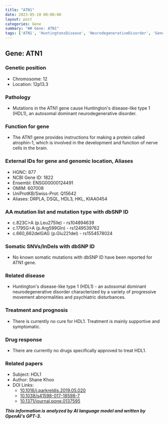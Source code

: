 ```yaml
---
title: "ATN1"
date: 2023-05-10 00:00:00
layout: post
categories: Gene
summary: "## Gene: ATN1"
tags: ['ATN1', 'HuntingtonsDisease', 'NeurodegenerativeDisorder', 'GeneMutation', 'ProteinFunction', 'Treatment', 'DrugResponse', 'RelatedPapers']
---
```


## Gene: ATN1

### Genetic position
- Chromosome: 12
- Location: 12p13.3


### Pathology
- Mutations in the ATN1 gene cause Huntington's disease-like type 1 (HDL1), an autosomal dominant neurodegenerative disorder.

### Function for gene
- The ATN1 gene provides instructions for making a protein called atrophin-1, which is involved in the development and function of nerve cells in the brain.

### External IDs for gene and genomic location, Aliases
- HGNC: 877
- NCBI Gene ID: 1822
- Ensembl: ENSG00000124491
- OMIM: 607008
- UniProtKB/Swiss-Prot: Q15642
- Aliases: DRPLA, DSQL, HDL3, HKL, KIAA0454

### AA mutation list and mutation type with dbSNP ID
- c.823C>A (p.Leu275Ile) - rs104894639
- c.1795G>A (p.Arg599Gln) - rs1249539762
- c.660_662delGAG (p.Glu221del) - rs1554578024

### Somatic SNVs/InDels with dbSNP ID
- No known somatic mutations with dbSNP ID have been reported for ATN1 gene.

### Related disease
- Huntington's disease-like type 1 (HDL1) - an autosomal dominant neurodegenerative disorder characterized by a variety of progressive movement abnormalities and psychiatric disturbances.

### Treatment and prognosis
- There is currently no cure for HDL1. Treatment is mainly supportive and symptomatic.

### Drug response
- There are currently no drugs specifically approved to treat HDL1.

### Related papers
- Subject: HDL1
- Author: Shane Khoo
- DOI Links: 
	- [10.1016/j.parkreldis.2019.05.020]([Click](https://doi.org/10.1016/j.parkreldis.2019.05.020))
	- [10.1038/s41598-017-18598-7]([Click](https://doi.org/10.1038/s41598-017-18598-7))
	- [10.1371/journal.pone.0137595]([Click](https://doi.org/10.1371/journal.pone.0137595))

**_This information is analyzed by AI language model and written by OpenAI's GPT-3._**